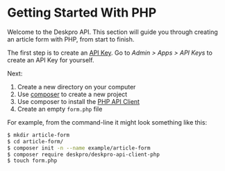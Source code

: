 Getting Started With PHP
========================
Welcome to the Deskpro API. This section will guide you through creating an article form with PHP, from start to finish.

The first step is to create an [API Key](/api-basics/auth/api-keys.md). Go to _Admin > Apps > API Keys_ to create an API Key for yourself.

Next:

1. Create a new directory on your computer
2. Use [composer](https://getcomposer.org) to create a new project
3. Use composer to install the [PHP API Client](https://github.com/deskpro/deskpro-api-client-php)
4. Create an empty `form.php` file

For example, from the command-line it might look something like this:

```bash
$ mkdir article-form
$ cd article-form/
$ composer init -n --name example/article-form
$ composer require deskpro/deskpro-api-client-php
$ touch form.php
```
